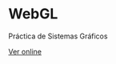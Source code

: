 # WebGL

Práctica de Sistemas Gráficos

[Ver online](http://www.sistemasgraficos.totalh.net/webgl/index.html)
